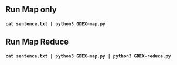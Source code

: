 ## Run Map only
#### `cat sentence.txt | python3 GDEX-map.py`

## Run Map Reduce
#### `cat sentence.txt | python3 GDEX-map.py | python3 GDEX-reduce.py`
